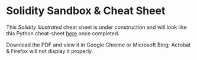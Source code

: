 # Solidity Sandbox & Cheat Sheet
This *Solidity Illustrated* cheat sheet is under construction and will look like this Python cheat-sheet [here](https://richard-burd.github.io/python-illustrated/) once completed.

Download the PDF and view it in Google Chrome or Microsoft Bing; Acrobat & Firefox will not display it properly.

